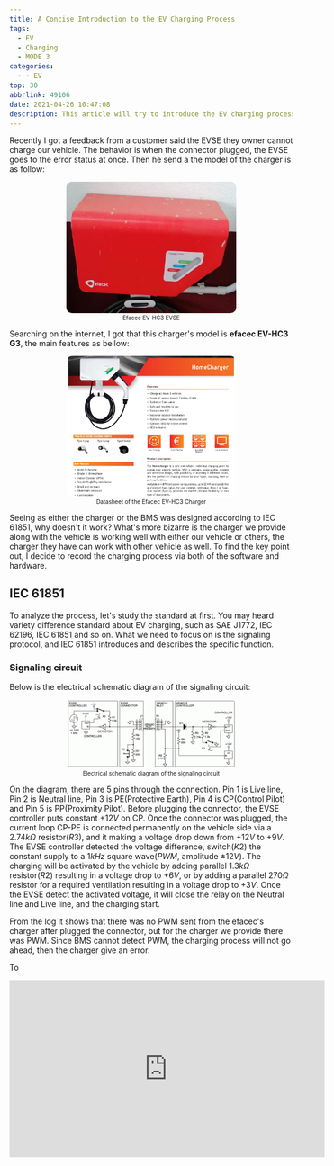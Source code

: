 ```yaml
---
title: A Concise Introduction to the EV Charging Process
tags:
  - EV
  - Charging
  - MODE 3
categories:
  - - EV
top: 30
abbrlink: 49106
date: 2021-04-26 10:47:08
description: This article will try to introduce the EV charging process in a perspicuity manner via a real case.
---
```


<style>
  .box {width:60%; text-align:center; font-size:10px; margin:0 auto;}
  .box img {border-radius: 10px;}
</style>

Recently I got a feedback from a customer said the EVSE they owner cannot charge our vehicle. The behavior is when the connector plugged, the EVSE goes to the error status at once. Then he send a the model of the charger is as follow:

<div class="box">
  <img src="https://raw.githubusercontent.com/CarloHan/pic-blog/master/pictures/20210427142820.jpg" alt="Efacec EV-HC3" />
  Efacec EV-HC3 EVSE
</div>

Searching on the internet, I got that this charger's model is **efacec EV-HC3 G3**, the main features as bellow:

<div class="box">
  <img src="https://raw.githubusercontent.com/CarloHan/pic-blog/master/pictures/20210427162102.jpg" alt="Efacec Charger datasheet" />
  Datasheet of the Efacec EV-HC3 Charger
</div>

Seeing as either the charger or the BMS was designed according to IEC 61851, why doesn't it work? What's more bizarre is the charger we provide along with the vehicle is working well with either our vehicle or others, the charger they have can work with other vehicle as well. To find the key point out, I decide to record the charging process via both of the software and hardware.

## IEC 61851

To analyze the process, let's study the standard at first. You may heard variety difference standard about EV charging, such as SAE J1772, IEC 62196, IEC 61851 and so on. What we need to focus on is the signaling protocol, and IEC 61851 introduces and describes the specific function.

### Signaling circuit

Below is the electrical schematic diagram of the signaling circuit:

<div class="box">
  <img src="https://raw.githubusercontent.com/CarloHan/pic-blog/master/pictures/20210430150310.gif" alt="Signaling circuit" />
  Electrical schematic diagram of the signaling circuit
</div>

On the diagram, there are 5 pins through the connection. Pin 1 is Live line, Pin 2 is Neutral line, Pin 3 is PE(Protective Earth), Pin 4 is CP(Control Pilot) and Pin 5 is PP(Proximity Pilot). Before plugging the connector, the EVSE controller puts constant $+12V$ on CP. Once the connector was plugged, the current loop CP-PE is connected permanently on the vehicle side via a $2.74k\Omega$ resistor($R3$), and it making a voltage drop down from $+12V$ to $+9V$. The EVSE controller detected the voltage difference, switch($K2$) the constant supply to a $1kHz$ square wave($PWM$, amplitude $\pm12V$). The charging will be activated by the vehicle by adding parallel $1.3k\Omega$ resistor($R2$) resulting in a voltage drop to $+6V$, or by adding a parallel $270\Omega$ resistor for a required ventilation resulting in a voltage drop to $+3V$. Once the EVSE detect the activated voltage, it will close the relay on the Neutral line and Live line, and the charging start.  

From the log it shows that there was no PWM sent from the efacec's charger after plugged the connector, but for the charger we provide there was PWM. Since BMS cannot detect PWM, the charging process will not go ahead, then the charger give an error.

To 
<iframe width="560" height="315" src="https://www.youtube.com/embed/lEgg_gGY_Pw" title="YouTube video player" frameborder="0" allow="accelerometer; autoplay; clipboard-write; encrypted-media; gyroscope; picture-in-picture" allowfullscreen></iframe>
